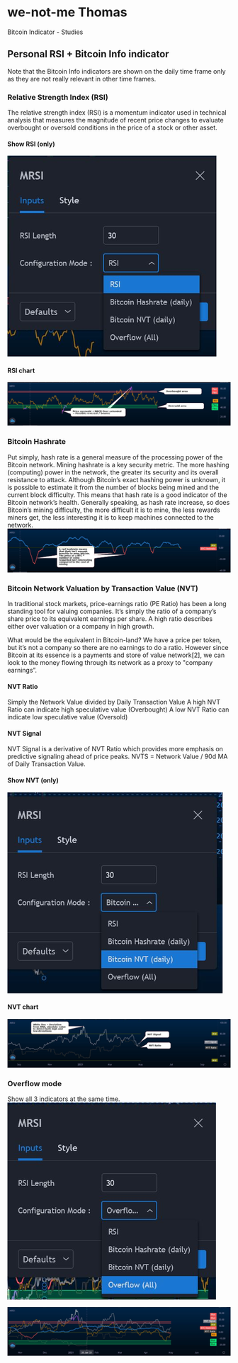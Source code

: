 # we-not-me Thomas
Bitcoin Indicator - Studies

## Personal RSI + Bitcoin Info indicator
Note that the Bitcoin Info indicators are shown on the daily time frame only as they are not really relevant in other time frames.

### Relative Strength Index (RSI)
The relative strength index (RSI) is a momentum indicator used in technical analysis that measures the magnitude of recent price changes to evaluate overbought or oversold conditions in the price of a stock or other asset.

#### Show RSI (only)
![img1](images/RSI_config.JPG)

#### RSI chart
![img2](images/RSI.JPG)

### Bitcoin Hashrate
Put simply, hash rate is a general measure of the processing power of the Bitcoin network.
Mining hashrate is a key security metric. The more hashing (computing) power in the network, the greater its security and its overall resistance to attack. Although Bitcoin’s exact hashing power is unknown, it is possible to estimate it from the number of blocks being mined and the current block difficulty.
This means that hash rate is a good indicator of the Bitcoin network’s health.
Generally speaking, as hash rate increase, so does Bitcoin’s mining difficulty, the more difficult it is to mine, the less rewards miners get, the
less interesting it is to keep machines connected to the network.
![img3](images/Hashrate.JPG)

### Bitcoin Network Valuation by Transaction Value (NVT)
In traditional stock markets, price-earnings ratio (PE Ratio) has been a long standing tool for valuing companies. It’s simply the ratio of a company’s share price to its equivalent earnings per share. A high ratio describes either over valuation or a company in high growth.

What would be the equivalent in Bitcoin-land? We have a price per token, but it’s not a company so there are no earnings to do a ratio. However since Bitcoin at its essence is a payments and store of value network[2], we can look to the money flowing through its network as a proxy to "company earnings”.

#### NVT Ratio
Simply the Network Value divided by Daily Transaction Value
A high NVT Ratio can indicate high speculative value (Overbought)
A low NVT Ratio can indicate low speculative value (Oversold)

#### NVT Signal
NVT Signal is a derivative of NVT Ratio which provides more emphasis on predictive signaling ahead of price peaks.
NVTS = Network Value / 90d MA of Daily Transaction Value.

#### Show NVT (only)
![img4](images/NVT_config.JPG)

#### NVT chart
![img5](images/NVT.JPG)

### Overflow mode
Show all 3 indicators at the same time.
![img6](images/overlow_config.JPG)

![img7](images/overlow.JPG)



